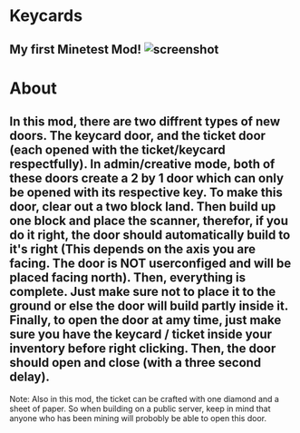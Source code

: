 # Keycards
My first Minetest Mod!
![screenshot](https://user-images.githubusercontent.com/67700001/224557957-53cfce22-6774-4427-9588-25bd1c66b011.png)
---
# About
In this mod, there are two diffrent types of new doors. The keycard door, and the ticket door (each opened with the ticket/keycard respectfully). In admin/creative mode, both of these doors create a 2 by 1 door which can only be opened with its respective key. To make this door, clear out a two block land. Then build up one block and place the scanner, therefor, if you do it right, the door should automatically build to it's right (This depends on the axis you are facing. The door is NOT userconfiged and will be placed facing north). Then, everything is complete. Just make sure not to place it to the ground or else the door will build partly inside it. Finally, to open the door at amy time, just make sure you have the keycard / ticket inside your inventory before right clicking. Then, the door should open and close (with a three second delay).
---
Note:
Also in this mod, the ticket can be crafted with one diamond and a sheet of paper. So when building on a public server, keep in mind that anyone who has been mining will probobly be able to open this door.
